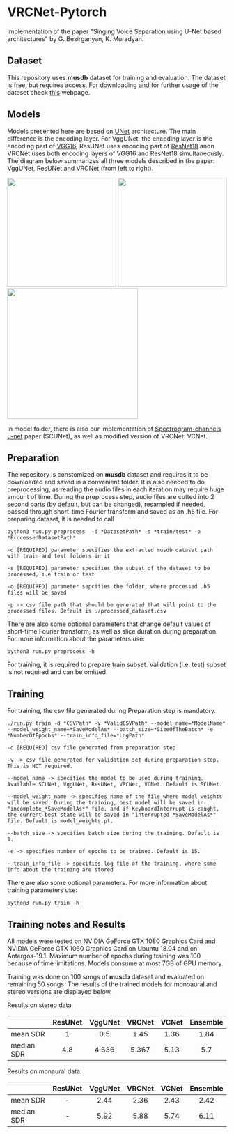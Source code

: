 # VRCNet-Pytorch

Implementation of the paper "Singing Voice Separation using U-Net based architectures" by G. Bezirganyan, K. Muradyan.


## Dataset

This repository uses **musdb** dataset for training and evaluation. The dataset is free, but requires access. For downloading and for further usage of the dataset check [this](https://zenodo.org/record/1117372#.XQlP9bpfg3E) webpage.

## Models

Models presented here are based on [UNet](https://arxiv.org/abs/1505.04597) architecture. The main difference is the encoding layer. For VggUNet, the encoding layer is the encoding part of [VGG16](https://arxiv.org/abs/1409.1556), ResUNet uses encoding part of [ResNet18](https://arxiv.org/abs/1512.03385) andn VRCNet uses both encoding layers of VGG16 and ResNet18 simultaneously. The diagram below summarizes all three models described in the paper: VggUNet, ResUNet and VRCNet (from left to right).


<img width="250" src="./VggUNet_diag.png"> <img width="250" src="./ResUNet_diag.png"> <img width="300" src="./VRCNet_diag.png">

In model folder, there is also our implementation of [Spectrogram-channels u-net](https://arxiv.org/abs/1810.11520) paper (SCUNet), as well as modified version of VRCNet: VCNet.

## Preparation

The repository is constomized on **musdb** dataset and requires it to be downloaded and saved in a convenient folder. It is also needed to do preprocessing, as reading the audio files in each iteration may require huge amount of time. During the preprocess step, audio files are cutted into 2 second parts (by default, but can be changed), resampled if needed, passed through short-time Fourier transform and saved as an .h5 file. For preparing dataset, it is needed to call

`python3 run.py preprocess  -d *DatasetPath* -s *train/test* -o *ProcessedDatasetPath*`

`-d [REQUIRED] parameter specifies the extracted musdb dataset path with train and test folders in it`

`-s [REQUIRED] parameter specifies the subset of the dataset to be processed, i.e train or test`

`-o [REQUIRED] parameter sepcifies the folder, where processed .h5 files will be saved`

`-p -> csv file path that should be generated that will point to the processed files. Default is ./processed_dataset.csv`

There are also some optional parameters that change default values of short-time Fourier transform, as well as slice duration during preparation. For more information about the parameters use:

`python3 run.py preprocess -h`

For training, it is required to prepare train subset. Validation (i.e. test) subset is not required and can be omitted. 

## Training

For training, the csv file generated during Preparation step is mandatory.

`./run.py train -d *CSVPath* -v *ValidCSVPath* --model_name=*ModelName* --model_weight_name=*SaveModelAs* --batch_size=*SizeOfTheBatch* -e *NumberOfEpochs* --train_info_file=*LogPath*`

`-d [REQUIRED] csv file generated from preparation step`

`-v -> csv file generated for validation set during preparation step. This is NOT required.`

`--model_name -> specifies the model to be used during training. Available SCUNet, VggUNet, ResUNet, VRCNet, VCNet. Default is SCUNet.`

`--model_weight_name -> specifies name of the file where model weights will be saved. During the training, best model will be saved in "incomplete_*SaveModelAs*" file, and if KeyboardInterrupt is caught, the current best state will be saved in "interrupted_*SaveModelAs*" file. Default is model_weights.pt.`

`--batch_size -> specifies batch size during the training. Default is 1.`

`-e -> specifies number of epochs to be trained. Default is 15. `

`--train_info_file -> specifies log file of the training, where some info about the training are stored `

There are also some optional parameters. For more information about training parameters use:

`python3 run.py train -h`

## Training notes and Results

All models were tested on NVIDIA GeForce GTX 1080 Graphics Card and NVIDIA GeForce GTX 1060 Graphics Card on Ubuntu 18.04 and on Antergos-19.1. Maximum number of epochs during training was 100 because of time limitations. Models consume at most 7GB of GPU memory.

Training was done on 100 songs of **musdb** dataset and evaluated on remaining 50 songs. The results of the trained models for monoaural and stereo versions are displayed below.

Results on stereo data:

|               | ResUNet  | VggUNet  | VRCNet    | VCNet   | Ensemble | 
| ------------- |:--------:|:--------:|:---------:|:-------:|:--------:|
| mean SDR      |   1      |      0.5 | 1.45      | 1.36    | 1.84     |
| median SDR    |   4.8    |   4.636  | 5.367     | 5.13    |   5.7    |


Results on monaural data:

|               | ResUNet  | VggUNet  | VRCNet    | VCNet   | Ensemble | 
| ------------- |:--------:|:--------:|:---------:|:-------:|:--------:|
| mean SDR      |   -      |     2.44 | 2.36      | 2.43    | 2.42     |
| median SDR    |   -      |   5.92   | 5.88      | 5.74    |   6.11   |
